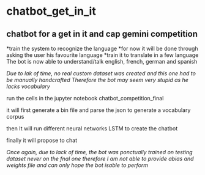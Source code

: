 # chatbot_get_in_it
<h2>chatbot for a get in it and cap gemini competition</h2>
*train the system to recognize the language
*for now it will be done through asking the user his favourite language
*train it to translate in a few language
The bot is now able to understand/talk english, french, german and spanish

*Due to lak of time, no real custom dataset was created and this one had to be manually handcrafted*
*Therefore the bot may seem very stupid as he lacks vocabulary*

run the cells in the jupyter notebook chatbot_competition_final

it will first generate a bin file and parse the json to generate a vocabulary corpus

then It will run different neural networks LSTM to create the chatbot

finally it will propose to chat

*Once again, due to lack of time, the bot was ponctually trained on testing dataset never on the fnal one*
*therefore I am not able to provide abias and weights file and can only hope the bot isable to perform*
